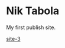 

# Nik Tabola
My first publish site.

[site-3](https://tabolo1000.github.io/earnamillion.github.io./site3/ "My first site on github")

